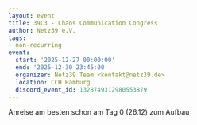 ```yaml
---
layout: event
title: 39C3 - Chaos Communication Congress
author: Netz39 e.V.
tags:
- non-recurring
event:
  start: '2025-12-27 00:00:00'
  end: '2025-12-30 23:45:00'
  organizer: Netz39 Team <kontakt@netz39.de>
  location: CCH Hamburg
  discord_event_id: 1328749312980553879
---
```

Anreise am besten schon am Tag 0 (26.12) zum Aufbau